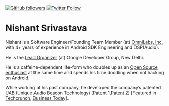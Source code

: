 [![GitHub followers](https://img.shields.io/github/followers/nisrulz.svg?style=social&label=Follow)](https://github.com/nisrulz/) [![Twitter Follow](https://img.shields.io/twitter/follow/nisrulz.svg?style=social)](https://twitter.com/nisrulz)

# Nishant Srivastava
Nishant is a Software Engineer/Founding Team Member (at) [OmniLabs, Inc.](https://omniinc.com/) with 4+ years of experience in Android SDK Engineering and DSP(Audio). 

He is the [Lead Organizer](https://developers.google.com/groups/chapter/114576537688641864561/) (at) Google Developer Group, New Delhi.

He is a caffeine-dependent life-form who doubles up as an [Open Source enthusiast](https://github.com/nisrulz) at the same time and spends his time doodling when not hacking on Android. 

While working at his past company, he developed the company’s patented UAB (Unique Audio Beacon Technology) [[Patent 1](https://www.google.com/patents/WO2016005999A3),[Patent 2](https://www.google.com/patents/WO2016006000A3)] [Featured in [Techcrunch](https://techcrunch.com/2014/07/24/silverpush-audio-beacons/), [Business Today](http://www.businesstoday.in/magazine/features/silverpushs-technology-lets-advertisers-reach-the-consumer-on-multiple-devices/story/206815.html)].